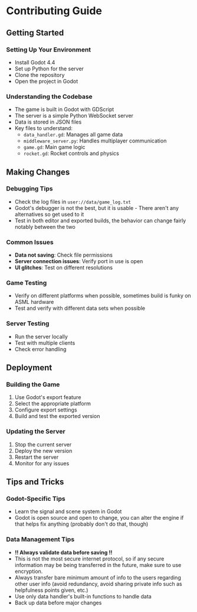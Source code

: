 # Contributing Guide

## Getting Started

### Setting Up Your Environment
- Install Godot 4.4
- Set up Python for the server
- Clone the repository
- Open the project in Godot

### Understanding the Codebase
- The game is built in Godot with GDScript
- The server is a simple Python WebSocket server
- Data is stored in JSON files
- Key files to understand:
  - `data_handler.gd`: Manages all game data
  - `middleware_server.py`: Handles multiplayer communication
  - `game.gd`: Main game logic
  - `rocket.gd`: Rocket controls and physics

## Making Changes

### Debugging Tips
- Check the log files in `user://data/game_log.txt`
- Godot's debugger is not the best, but it is usable - There aren't any alternatives so get used to it
- Test in both editor and exported builds, the behavior can change fairly notably between the two

### Common Issues
- **Data not saving**: Check file permissions
- **Server connection issues**: Verify port in use is open
- **UI glitches**: Test on different resolutions

### Game Testing
- Verify on different platforms when possible, sometimes build is funky on ASML hardware
- Test and verify with different data sets when possible

### Server Testing
- Run the server locally
- Test with multiple clients
- Check error handling

## Deployment

### Building the Game
1. Use Godot's export feature
2. Select the appropriate platform
3. Configure export settings
4. Build and test the exported version

### Updating the Server
1. Stop the current server
2. Deploy the new version
3. Restart the server
4. Monitor for any issues

## Tips and Tricks

### Godot-Specific Tips
- Learn the signal and scene system in Godot
- Godot is open source and open to change, you can alter the engine if that helps fix anything (probably don't do that, though)

### Data Management Tips
- **!! Always validate data before saving !!**
- This is not the most secure internet protocol, so if any secure information may be being transferred in the future, make sure to use encryption.
- Always transfer bare minimum amount of info to the users regarding other user info (avoid redundancy, avoid sharing private info such as helpfulness points given, etc.)
- Use only data handler's built-in functions to handle data
- Back up data before major changes